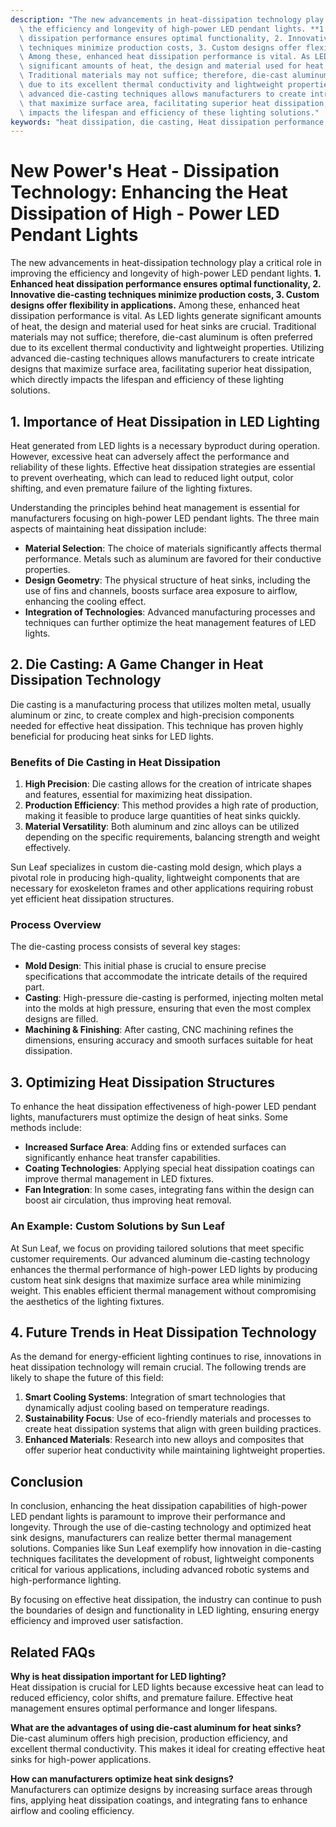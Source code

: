 ```yaml
---
description: "The new advancements in heat-dissipation technology play a critical role in improving\
  \ the efficiency and longevity of high-power LED pendant lights. **1. Enhanced heat\
  \ dissipation performance ensures optimal functionality, 2. Innovative die-casting\
  \ techniques minimize production costs, 3. Custom designs offer flexibility in applications.**\
  \ Among these, enhanced heat dissipation performance is vital. As LED lights generate\
  \ significant amounts of heat, the design and material used for heat sinks are crucial.\
  \ Traditional materials may not suffice; therefore, die-cast aluminum is often preferred\
  \ due to its excellent thermal conductivity and lightweight properties. Utilizing\
  \ advanced die-casting techniques allows manufacturers to create intricate designs\
  \ that maximize surface area, facilitating superior heat dissipation, which directly\
  \ impacts the lifespan and efficiency of these lighting solutions."
keywords: "heat dissipation, die casting, Heat dissipation performance, Die-cast aluminum"
---
```

# New Power's Heat - Dissipation Technology: Enhancing the Heat Dissipation of High - Power LED Pendant Lights

The new advancements in heat-dissipation technology play a critical role in improving the efficiency and longevity of high-power LED pendant lights. **1. Enhanced heat dissipation performance ensures optimal functionality, 2. Innovative die-casting techniques minimize production costs, 3. Custom designs offer flexibility in applications.** Among these, enhanced heat dissipation performance is vital. As LED lights generate significant amounts of heat, the design and material used for heat sinks are crucial. Traditional materials may not suffice; therefore, die-cast aluminum is often preferred due to its excellent thermal conductivity and lightweight properties. Utilizing advanced die-casting techniques allows manufacturers to create intricate designs that maximize surface area, facilitating superior heat dissipation, which directly impacts the lifespan and efficiency of these lighting solutions.

## 1. Importance of Heat Dissipation in LED Lighting

Heat generated from LED lights is a necessary byproduct during operation. However, excessive heat can adversely affect the performance and reliability of these lights. Effective heat dissipation strategies are essential to prevent overheating, which can lead to reduced light output, color shifting, and even premature failure of the lighting fixtures. 

Understanding the principles behind heat management is essential for manufacturers focusing on high-power LED pendant lights. The three main aspects of maintaining heat dissipation include:

- **Material Selection**: The choice of materials significantly affects thermal performance. Metals such as aluminum are favored for their conductive properties.
- **Design Geometry**: The physical structure of heat sinks, including the use of fins and channels, boosts surface area exposure to airflow, enhancing the cooling effect.
- **Integration of Technologies**: Advanced manufacturing processes and techniques can further optimize the heat management features of LED lights.

## 2. Die Casting: A Game Changer in Heat Dissipation Technology

Die casting is a manufacturing process that utilizes molten metal, usually aluminum or zinc, to create complex and high-precision components needed for effective heat dissipation. This technique has proven highly beneficial for producing heat sinks for LED lights.

### Benefits of Die Casting in Heat Dissipation

1. **High Precision**: Die casting allows for the creation of intricate shapes and features, essential for maximizing heat dissipation.
2. **Production Efficiency**: This method provides a high rate of production, making it feasible to produce large quantities of heat sinks quickly.
3. **Material Versatility**: Both aluminum and zinc alloys can be utilized depending on the specific requirements, balancing strength and weight effectively.

Sun Leaf specializes in custom die-casting mold design, which plays a pivotal role in producing high-quality, lightweight components that are necessary for exoskeleton frames and other applications requiring robust yet efficient heat dissipation structures. 

### Process Overview

The die-casting process consists of several key stages:

- **Mold Design**: This initial phase is crucial to ensure precise specifications that accommodate the intricate details of the required part.
- **Casting**: High-pressure die-casting is performed, injecting molten metal into the molds at high pressure, ensuring that even the most complex designs are filled.
- **Machining & Finishing**: After casting, CNC machining refines the dimensions, ensuring accuracy and smooth surfaces suitable for heat dissipation.

## 3. Optimizing Heat Dissipation Structures

To enhance the heat dissipation effectiveness of high-power LED pendant lights, manufacturers must optimize the design of heat sinks. Some methods include:

- **Increased Surface Area**: Adding fins or extended surfaces can significantly enhance heat transfer capabilities.
- **Coating Technologies**: Applying special heat dissipation coatings can improve thermal management in LED fixtures.
- **Fan Integration**: In some cases, integrating fans within the design can boost air circulation, thus improving heat removal.

### An Example: Custom Solutions by Sun Leaf

At Sun Leaf, we focus on providing tailored solutions that meet specific customer requirements. Our advanced aluminum die-casting technology enhances the thermal performance of high-power LED lights by producing custom heat sink designs that maximize surface area while minimizing weight. This enables efficient thermal management without compromising the aesthetics of the lighting fixtures.

## 4. Future Trends in Heat Dissipation Technology

As the demand for energy-efficient lighting continues to rise, innovations in heat dissipation technology will remain crucial. The following trends are likely to shape the future of this field:

1. **Smart Cooling Systems**: Integration of smart technologies that dynamically adjust cooling based on temperature readings.
2. **Sustainability Focus**: Use of eco-friendly materials and processes to create heat dissipation systems that align with green building practices.
3. **Enhanced Materials**: Research into new alloys and composites that offer superior heat conductivity while maintaining lightweight properties.

## Conclusion

In conclusion, enhancing the heat dissipation capabilities of high-power LED pendant lights is paramount to improve their performance and longevity. Through the use of die-casting technology and optimized heat sink designs, manufacturers can realize better thermal management solutions. Companies like Sun Leaf exemplify how innovation in die-casting techniques facilitates the development of robust, lightweight components critical for various applications, including advanced robotic systems and high-performance lighting.

By focusing on effective heat dissipation, the industry can continue to push the boundaries of design and functionality in LED lighting, ensuring energy efficiency and improved user satisfaction. 

## Related FAQs

**Why is heat dissipation important for LED lighting?**  
Heat dissipation is crucial for LED lights because excessive heat can lead to reduced efficiency, color shifts, and premature failure. Effective heat management ensures optimal performance and longer lifespans.

**What are the advantages of using die-cast aluminum for heat sinks?**  
Die-cast aluminum offers high precision, production efficiency, and excellent thermal conductivity. This makes it ideal for creating effective heat sinks for high-power applications.

**How can manufacturers optimize heat sink designs?**  
Manufacturers can optimize designs by increasing surface areas through fins, applying heat dissipation coatings, and integrating fans to enhance airflow and cooling efficiency.

